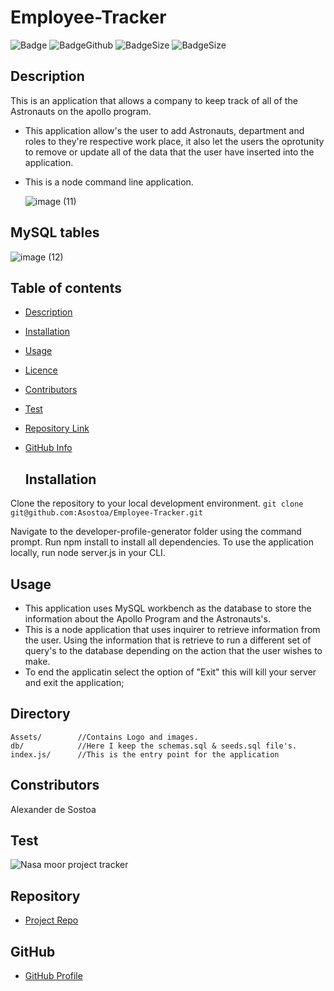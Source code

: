 # Employee-Tracker
![Badge](https://img.shields.io/github/license/asostoa/Employee-Tracker)
![BadgeGithub](https://img.shields.io/github/followers/asostoa?style=social)
![BadgeSize](https://img.shields.io/github/repo-size/asostoa/Employee-Tracker)
![BadgeSize](https://img.shields.io/github/v/release/asostoa/Employee-Tracker)



## Description

This is an application that allows a company to keep track of all of the Astronauts on the apollo program.

- This application allow's the user to add Astronauts, department and roles to they're respective work place, it also let the users the oprotunity to remove or update all of the data that the user have inserted into the application.
- This is a node command line application.

  ![image (11)](https://user-images.githubusercontent.com/65316520/94159428-8aa38600-fe51-11ea-89ce-1e0e4ec6c5c8.png)

## MySQL tables

![image (12)](https://user-images.githubusercontent.com/65316520/94161738-00a8ec80-fe54-11ea-899d-29d4afe0fb33.png)


## Table of contents

- [Description](#Description)
- [Installation](#Installation)
- [Usage](#Usage)
- [Licence](#License)
- [Contributors](#Contributors)
- [Test](#Test)
- [Repository Link](#Repository)
- [GitHub Info](#GitHub)

  ## Installation
Clone the repository to your local development environment.
```git clone git@github.com:Asostoa/Employee-Tracker.git```
 
Navigate to the developer-profile-generator folder using the command prompt.
Run npm install to install all dependencies. To use the application locally, run node server.js in your CLI.

  ## Usage

- This application uses MySQL workbench as the database to store the information about the Apollo Program and the Astronauts's.
- This is a node application that uses inquirer to retrieve information from the user. Using the information that is retrieve to run a different set of query's to the database depending on the action that the user wishes to make.
- To end the applicatin select the option of "Exit" this will kill your server and exit the application;
 ## Directory 
 ```
 Assets/        //Contains Logo and images.
 db/            //Here I keep the schemas.sql & seeds.sql file's.
 index.js/      //This is the entry point for the application

 ```
  ## Constributors

 Alexander de Sostoa

  ## Test

  ![Nasa moor project tracker](https://user-images.githubusercontent.com/65316520/94159657-cb9b9a80-fe51-11ea-87f3-3ef732fb11da.gif)





## Repository
- [Project Repo](https://github.com/Asostoa/Employee-Tracker)
## GitHub 
- [GitHub Profile](https://github.com/Asostoa)

